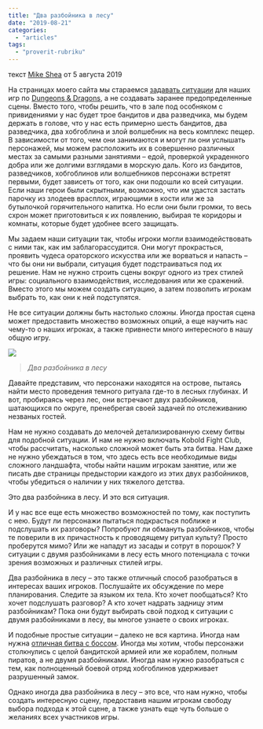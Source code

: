 ```yaml
---
title: "Два разбойника в лесу"
date: "2019-08-21"
categories: 
  - "articles"
tags: 
  - "proverit-rubriku"
---
```


текст [Mike Shea](https://vk.com/away.php?to=http%3A%2F%2Fmikeshea.net%2FAbout_Mike_Shea.html&cc_key=) от 5 августа 2019

На страницах моего сайта мы стараемся [задавать ситуации](https://vk.com/away.php?to=http%3A%2F%2Fslyflourish.com%2Fletting_go_of_defined_encounters.html&cc_key=) для наших игр по [Dungeons & Dragons](https://vk.com/away.php?to=https%3A%2F%2Fwww.amazon.com%2FPlayers-Handbook-Dungeons-Dragons-Wizards%2Fdp%2F0786965606%2Fref%3Das_sl_pc_ss_til%3Ftag%3Dslyflourish-20%26linkCode%3Dw01%26linkId%3DBRA3KRG36IN5H3YC%26creativeASIN%3D0786965606&cc_key=), а не создавать заранее предопределенные сцены. Вместо того, чтобы решить, что в зале под особняком с привидениями у нас будет трое бандитов и два разведчика, мы будем держать в голове, что у нас есть примерно шесть бандитов, два разведчика, два хобгоблина и злой волшебник на весь комплекс пещер. В зависимости от того, чем они занимаются и могут ли они услышать персонажей, мы можем расположить их в совершенно различных местах за самыми разными занятиями – едой, проверкой украденного добра или же долгими взглядами в морскую даль. Кого из бандитов, разведчиков, хобгоблинов или волшебников персонажи встретят первыми, будет зависеть от того, как они подошли ко всей ситуации. Если наши герои были скрытными, возможно, что им удастся застать парочку из злодеев врасплох, играющими в кости или же за бутылочкой горячительного напитка. Но если они были громки, то весь схрон может приготовиться к их появлению, выбирая те коридоры и комнаты, которые будет удобнее всего защищать.

Мы задаем наши ситуации так, чтобы игроки могли взаимодействовать с ними так, как им заблагорассудится. Они могут прокрасться, проявить чудеса ораторского искусства или же ворваться и напасть – что бы они ни выбрали, ситуация будет подстраиваться под их решение. Нам не нужно строить сцены вокруг одного из трех стилей игры: социального взаимодействия, исследования или же сражений. Вместо этого мы можем создать ситуацию, а затем позволить игрокам выбрать то, как они к ней подступятся.

Не все ситуации должны быть настолько сложны. Иногда простая сцена может предоставить множество возможных опций, а еще научить нас чему-то о наших игроках, а также привнести много интересного в нашу общую игру.

![](https://pp.userapi.com/c853516/v853516238/bfbc0/BvUqbMMs94w.jpg)

> _Два разбойника в лесу_

Давайте представим, что персонажи находятся на острове, пытаясь найти место проведения темного ритуала где-то в лесных глубинах. И вот, пробираясь через лес, они встречают двух разбойников, шатающихся по округе, пренебрегая своей задачей по отслеживанию незваных гостей.

Нам не нужно создавать до мелочей детализированную схему битвы для подобной ситуации. И нам не нужно включать Kobold Fight Club, чтобы рассчитать, насколько сложной может быть эта битва. Нам даже не нужно убеждаться в том, что здесь есть все необходимые виды сложного ландшафта, чтобы найти нашим игрокам занятие, или же писать две страницы предыстории каждого из этих двух разбойников, чтобы убедиться о наличии у них тяжелого детства.

Это два разбойника в лесу. И это вся ситуация.

И у нас все еще есть множество возможностей по тому, как поступить с нею. Будут ли персонажи пытаться подкрасться поближе и подслушать их разговоры? Попробуют ли обмануть разбойников, чтобы те поверили в их причастность к проводящему ритуал культу? Просто проберутся мимо? Или же нападут из засады и сотрут в порошок? У ситуации с двумя разбойниками в лесу есть много потенциала с точки зрения возможных и различных стилей игры.

Два разбойника в лесу – это также отличный способ разобраться в интересах ваших игроков. Послушайте их обсуждение по мере планирования. Следите за языком их тела. Кто хочет пообщаться? Кто хочет подслушать разговор? А кто хочет надрать задницу этим разбойникам? Пока они будут выбирать свой подход к ситуации с двумя разбойниками в лесу, вы многое узнаете о своих игроках.

И подобные простые ситуации – далеко не вся картина. Иногда нам нужна [отличная битва с боссом](https://vk.com/away.php?to=http%3A%2F%2Fslyflourish.com%2Fimproving_boss_fights.html&cc_key=). Иногда мы хотим, чтобы персонажи столкнулись с целой бандитской армией или же кораблем, полным пиратов, а не двумя разбойниками. Иногда нам нужно разобраться с тем, как полноценный боевой отряд хобгоблинов удерживает разрушенный замок.

Однако иногда два разбойника в лесу – это все, что нам нужно, чтобы создать интересную сцену, предоставив нашим игрокам свободу выбора подхода к этой сцене, а также узнать еще чуть больше о желаниях всех участников игры.
